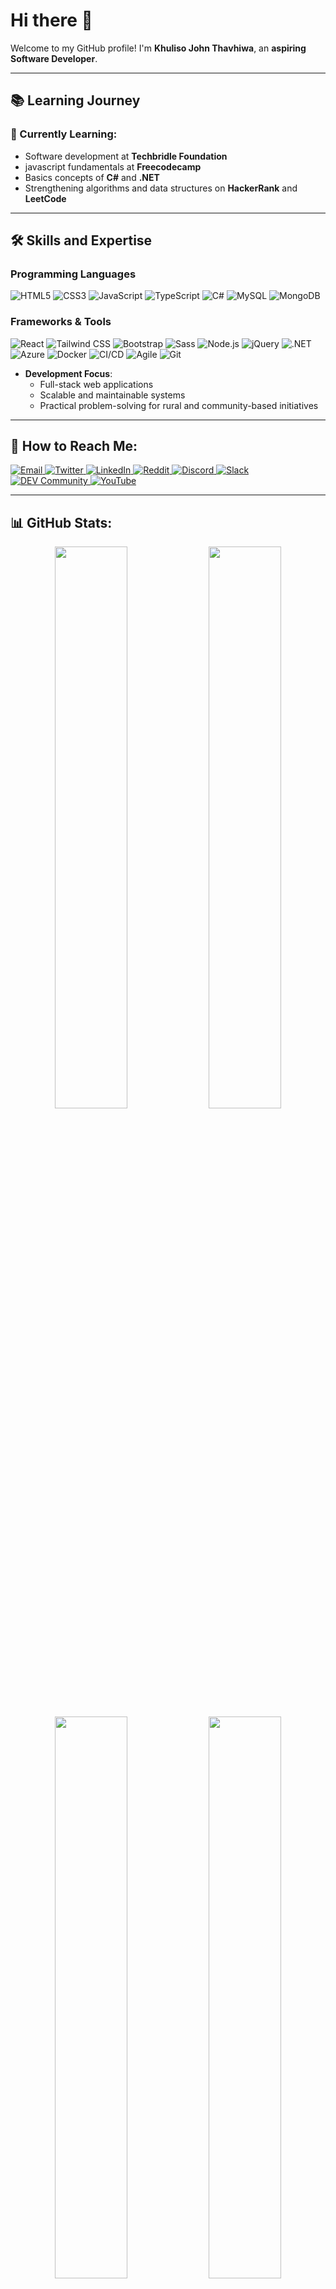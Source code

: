 # Hi there 👋

Welcome to my GitHub profile! I'm **Khuliso John Thavhiwa**, an **aspiring Software Developer**.

---

## 📚 Learning Journey

### 🌱 Currently Learning:
- Software development at **Techbridle Foundation**
- javascript fundamentals at **Freecodecamp**
- Basics concepts of **C#** and **.NET** 
- Strengthening algorithms and data structures on **HackerRank** and **LeetCode**  



---

## 🛠️ Skills and Expertise

### Programming Languages
![HTML5](https://img.shields.io/badge/HTML5-%23E34F26.svg?style=flat&logo=html5&logoColor=white)  ![CSS3](https://img.shields.io/badge/CSS3-%231572B6.svg?style=flat&logo=css3&logoColor=white)  ![JavaScript](https://img.shields.io/badge/JavaScript-%23F7DF1E.svg?style=flat&logo=javascript&logoColor=black)  ![TypeScript](https://img.shields.io/badge/TypeScript-%233178C6.svg?style=flat&logo=typescript&logoColor=white)  ![C#](https://img.shields.io/badge/C%23-%23239120.svg?style=flat&logo=c-sharp&logoColor=white)  ![MySQL](https://img.shields.io/badge/MySQL-%234479A1.svg?style=flat&logo=mysql&logoColor=white)  ![MongoDB](https://img.shields.io/badge/MongoDB-%2347A248.svg?style=flat&logo=mongodb&logoColor=white) 

### Frameworks & Tools  
![React](https://img.shields.io/badge/React-%2361DAFB.svg?style=flat&logo=react&logoColor=black)  ![Tailwind CSS](https://img.shields.io/badge/TailwindCSS-%2338B2AC.svg?style=flat&logo=tailwind-css&logoColor=white)  ![Bootstrap](https://img.shields.io/badge/Bootstrap-%23563D7C.svg?style=flat&logo=bootstrap&logoColor=white)  ![Sass](https://img.shields.io/badge/Sass-%23CC6699.svg?style=flat&logo=sass&logoColor=white)  ![Node.js](https://img.shields.io/badge/Node.js-%23339933.svg?style=flat&logo=node.js&logoColor=white)  ![jQuery](https://img.shields.io/badge/jQuery-%230769AD.svg?style=flat&logo=jquery&logoColor=white)  ![.NET](https://img.shields.io/badge/.NET-%23512BD4.svg?style=flat&logo=dotnet&logoColor=white)  ![Azure](https://img.shields.io/badge/Azure-%230072C6.svg?style=flat&logo=microsoft-azure&logoColor=white)  ![Docker](https://img.shields.io/badge/Docker-%232496ED.svg?style=flat&logo=docker&logoColor=white)  ![CI/CD](https://img.shields.io/badge/CI%2FCD-%23F7DF1E.svg?style=flat&logo=github-actions&logoColor=black)  ![Agile](https://img.shields.io/badge/Agile-%23007ACC.svg?style=flat&logo=scrumalliance&logoColor=white)  ![Git](https://img.shields.io/badge/Git-%23F05033.svg?style=flat&logo=git&logoColor=white)  

- **Development Focus**:  
  - Full-stack web applications  
  - Scalable and maintainable systems  
  - Practical problem-solving for rural and community-based initiatives  

---

## 💬 How to Reach Me:
<div align="left">
  <a href="mailto:khuliso.thavhiwa@techbridlefoundation.org">
    <img src="https://img.shields.io/badge/Email-D14836?style=for-the-badge&logo=gmail&logoColor=white" alt="Email" />
  </a>
  <a href="https://twitter.com/Khulysojohn">
    <img src="https://img.shields.io/badge/Twitter-%231DA1F2.svg?style=for-the-badge&logo=twitter&logoColor=white" alt="Twitter" />
  </a>
  <a href="https://www.linkedin.com/in/khulyso/">
    <img src="https://img.shields.io/badge/LinkedIn-%230077B5.svg?style=for-the-badge&logo=linkedin&logoColor=white" alt="LinkedIn" />
  </a>
  <a href="https://www.reddit.com/user/yourusername">
    <img src="https://img.shields.io/badge/Reddit-%23FF4500.svg?style=for-the-badge&logo=reddit&logoColor=white" alt="Reddit" />
  </a>
  <a href="https://discord.com/users/youruserid">
    <img src="https://img.shields.io/badge/Discord-%235865F2.svg?style=for-the-badge&logo=discord&logoColor=white" alt="Discord" />
  </a>
  <a href="https://slack.com/yourworkspace">
    <img src="https://img.shields.io/badge/Slack-%234A154B.svg?style=for-the-badge&logo=slack&logoColor=white" alt="Slack" />
  </a>
  <a href="https://dev.to/yourusername">
    <img src="https://img.shields.io/badge/DEV-%230A0A0A.svg?style=for-the-badge&logo=dev.to&logoColor=white" alt="DEV Community" />
  </a>
  <a href="https://www.youtube.com/c/yourchannel">
    <img src="https://img.shields.io/badge/YouTube-%23FF0000.svg?style=for-the-badge&logo=youtube&logoColor=white" alt="YouTube" />
  </a>
</div>


---

## 📊 GitHub Stats:

<div align="center">
  <img src="https://github-readme-stats.vercel.app/api?username=KhulisoJohn&show_icons=true&theme=radical" width="48%" />
  <img src="https://github-readme-streak-stats.herokuapp.com/?user=KhulisoJohn&theme=radical" width="48%" />
  <img src="https://github-profile-summary-cards.vercel.app/api/cards/profile-details?username=KhulisoJohn&theme=radical" width="48%" />
  <img src="https://github-profile-summary-cards.vercel.app/api/cards/repos-per-language?username=KhulisoJohn&theme=radical" width="48%" />
  <img src="https://github-readme-activity-graph.vercel.app/graph?username=KhulisoJohn&theme=radical" width="96%" />
  <img src="https://github-profile-trophy.vercel.app/?username=KhulisoJohn&theme=radical" width="96%" />
  <img src="https://quotes-github-readme.vercel.app/api?type=horizontal&theme=radical" width="48%" />
  <img src="https://img.shields.io/github/followers/KhulisoJohn?label=Followers&style=social" width="48%" />
</div>


---

### ⚡ Fun Fact & Open for Collaboration:

I’m known as a *Tutor* in my community, where I’ve been offering educational services and working to turn dreams into reality! 🌟

I'm also open to collaboration on exciting projects, open-source contributions, and mentoring opportunities. Feel free to reach out if you'd like to work together!
